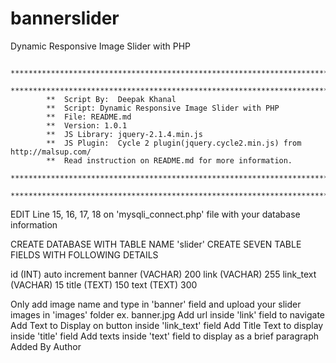 # bannerslider
Dynamic Responsive Image Slider with PHP

			**********************************************************************************
			**********************************************************************************
			**	Script By:  Deepak Khanal												
			**	Script: Dynamic Responsive Image Slider with PHP						
			**  File: README.md
			**  Version: 1.0.1															
			**	JS Library: jquery-2.1.4.min.js												
			**	JS Plugin:  Cycle 2 plugin(jquery.cycle2.min.js) from http://malsup.com/	
			**  Read instruction on README.md for more information.							
			**********************************************************************************
			**********************************************************************************

EDIT Line 15, 16, 17, 18 on 'mysqli_connect.php' file with your database information

CREATE DATABASE WITH TABLE NAME 'slider'
CREATE SEVEN TABLE FIELDS WITH FOLLOWING DETAILS
 
id (INT) auto increment
banner (VACHAR) 200 
link  (VACHAR) 255
link_text (VACHAR) 15
title (TEXT) 150
text (TEXT) 300


Only add image name and type in 'banner' field and upload your slider images in 'images' folder    ex. banner.jpg
Add url inside 'link' field to navigate
Add Text to Display on button inside 'link_text' field
Add Title Text to display inside 'title' field
Add texts inside 'text' field to display as a brief paragraph
Added By Author




